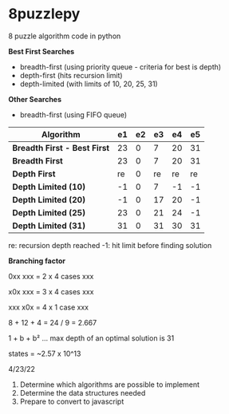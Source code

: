# 8puzzlepy
8 puzzle algorithm code in python

**Best First Searches**
* breadth-first (using priority queue - criteria for best is depth)
* depth-first (hits recursion limit)
* depth-limited (with limits of 10, 20, 25, 31)

**Other Searches**
* breadth-first (using FIFO queue)

| **Algorithm**                  | **e1** | **e2** | **e3** | **e4** | **e5** |
|--------------------------------|--------|--------|--------|--------|--------|
| **Breadth First - Best First** | 23     | 0      | 7      | 20     | 31     |
| **Breadth First**              | 23     | 0      | 7      | 20     | 31     |
| **Depth First**                | re     | 0      | re     | re     | re     |
| **Depth Limited (10)**         | -1     | 0      | 7      | -1     | -1     |
| **Depth Limited (20)**         | -1     | 0      | 17     | 20     | -1     |
| **Depth Limited (25)**         | 23     | 0      | 21     | 24     | -1     |
| **Depth Limited (31)**         | 31     | 0      | 31     | 30     | 31     |

re: recursion depth reached
-1: hit limit before finding solution



**Branching factor**

0xx
xxx = 2 x 4 cases
xxx

x0x
xxx = 3 x 4 cases
xxx

xxx
x0x = 4 x 1 case
xxx

8 + 12 + 4 = 24 / 9 = 2.667

1 + b + b² ... max depth of an optimal solution is 31

states = ~2.57 x 10^13



4/23/22
1. Determine which algorithms are possible to implement
2. Determine the data structures needed
3. Prepare to convert to javascript
